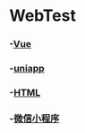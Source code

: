 # WebTest
### -[Vue](https://github.com/OtakuBanana/WebTest/tree/master/Vue)  
### -[uniapp](https://github.com/OtakuBanana/WebTest/tree/master/uniapp)  
### -[HTML](https://github.com/OtakuBanana/WebTest/tree/master/HTML)  
### -[微信小程序](https://github.com/OtakuBanana/WebTest/tree/master/微信小程序)
